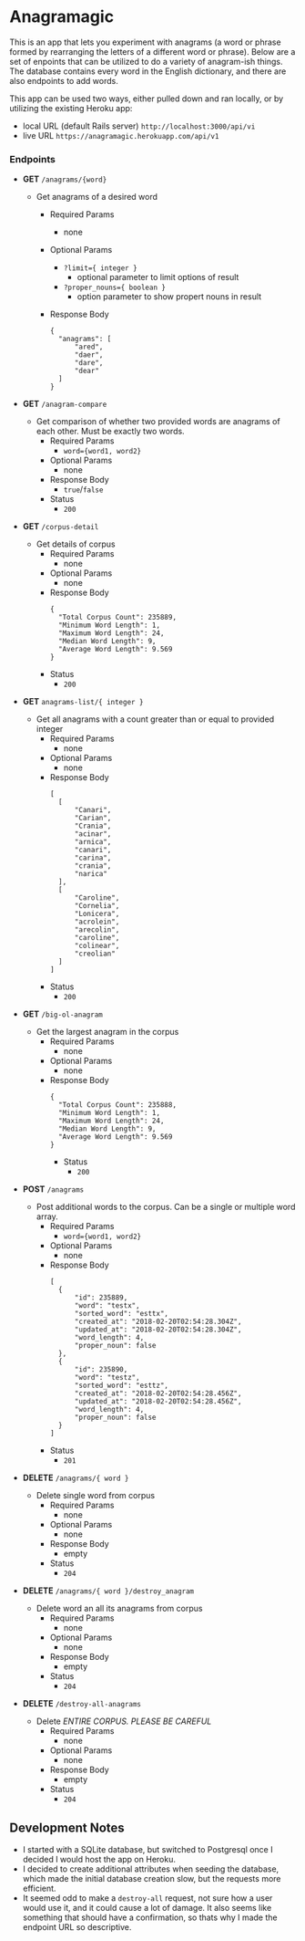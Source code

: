 # Anagramagic
This is an app that lets you experiment with anagrams (a word or phrase formed by rearranging the letters of a different word or phrase).
Below are a set of enpoints that can be utilized to do a variety of anagram-ish things. The database contains every word in the English dictionary, and there are also endpoints to add words.

This app can be used two ways, either pulled down and ran locally, or by utilizing the existing Heroku app:

- local URL (default Rails server) `http://localhost:3000/api/vi`
- live URL `https://anagramagic.herokuapp.com/api/v1`

### Endpoints
  - **GET** `/anagrams/{word}`
    - Get anagrams of a desired word
      - Required Params
        - none
      - Optional Params
        - `?limit={ integer }`
          - optional parameter to limit options of result
        - `?proper_nouns={ boolean }`
          - option parameter to show propert nouns in result
      - Response Body

        ```
        {
          "anagrams": [
              "ared",
              "daer",
              "dare",
              "dear"
          ]
        }
        ```

  - **GET** `/anagram-compare`
    - Get comparison of whether two provided words are anagrams of each other. Must be exactly two words.
      - Required Params
        - `word={word1, word2}`
      - Optional Params
        - none
      - Response Body
        - `true`/`false`
      - Status
        - `200`
  - **GET** `/corpus-detail`
    - Get details of corpus
      - Required Params
        - none
      - Optional Params
        - none
      - Response Body
        ```
        {
          "Total Corpus Count": 235889,
          "Minimum Word Length": 1,
          "Maximum Word Length": 24,
          "Median Word Length": 9,
          "Average Word Length": 9.569
        }
        ```
      - Status
        - `200`
  - **GET** `anagrams-list/{ integer }`
    - Get all anagrams with a count greater than or equal to provided integer
      - Required Params
        - none
      - Optional Params
        - none
      - Response Body
        ```
        [
          [
              "Canari",
              "Carian",
              "Crania",
              "acinar",
              "arnica",
              "canari",
              "carina",
              "crania",
              "narica"
          ],
          [
              "Caroline",
              "Cornelia",
              "Lonicera",
              "acrolein",
              "arecolin",
              "caroline",
              "colinear",
              "creolian"
          ]
        ]
        ```
      - Status
        - `200`

  - **GET** `/big-ol-anagram`
    - Get the largest anagram in the corpus
      - Required Params
        - none
      - Optional Params
        - none
      - Response Body
        ```
        {
          "Total Corpus Count": 235888,
          "Minimum Word Length": 1,
          "Maximum Word Length": 24,
          "Median Word Length": 9,
          "Average Word Length": 9.569
        }
        ```
        - Status
          - `200`
  - **POST** `/anagrams`
    - Post additional words to the corpus. Can be a single or multiple word array.
      - Required Params
        - `word={word1, word2}`
      - Optional Params
        - none
      - Response Body
        ```
        [
          {
              "id": 235889,
              "word": "testx",
              "sorted_word": "esttx",
              "created_at": "2018-02-20T02:54:28.304Z",
              "updated_at": "2018-02-20T02:54:28.304Z",
              "word_length": 4,
              "proper_noun": false
          },
          {
              "id": 235890,
              "word": "testz",
              "sorted_word": "esttz",
              "created_at": "2018-02-20T02:54:28.456Z",
              "updated_at": "2018-02-20T02:54:28.456Z",
              "word_length": 4,
              "proper_noun": false
          }
        ]
        ```
      - Status
        - `201`
  - **DELETE** `/anagrams/{ word }`
    - Delete single word from corpus
      - Required Params
        - none
      - Optional Params
        - none
      - Response Body
        - empty
      - Status
        - `204`
  - **DELETE** `/anagrams/{ word }/destroy_anagram`
    - Delete word an all its anagrams from corpus
      - Required Params
        - none
      - Optional Params
        - none
      - Response Body
        - empty
      - Status
        - `204`
  - **DELETE** `/destroy-all-anagrams`
    - Delete _ENTIRE CORPUS. PLEASE BE CAREFUL_
      - Required Params
        - none
      - Optional Params
        - none
      - Response Body
        - empty
      - Status
        - `204`

## Development Notes
- I started with a SQLite database, but switched to Postgresql once I decided I would host the app on Heroku.
- I decided to create additional attributes when seeding the database, which made the initial database creation slow, but the requests more efficient.
- It seemed odd to make a `destroy-all` request, not sure how a user would use it, and it could cause a lot of damage. It also seems like something that should have a confirmation, so thats why I made the endpoint URL so descriptive.
